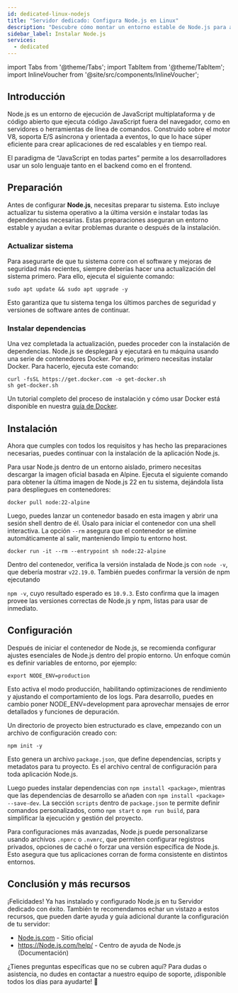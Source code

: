```yaml
---
id: dedicated-linux-nodejs
title: "Servidor dedicado: Configura Node.js en Linux"
description: "Descubre cómo montar un entorno estable de Node.js para aplicaciones escalables y en tiempo real con las mejores prácticas y pasos de preparación → Aprende más ahora"
sidebar_label: Instalar Node.js
services:
  - dedicated
---
```


import Tabs from '@theme/Tabs';
import TabItem from '@theme/TabItem';
import InlineVoucher from '@site/src/components/InlineVoucher';

## Introducción

Node.js es un entorno de ejecución de JavaScript multiplataforma y de código abierto que ejecuta código JavaScript fuera del navegador, como en servidores o herramientas de línea de comandos. Construido sobre el motor V8, soporta E/S asíncrona y orientada a eventos, lo que lo hace súper eficiente para crear aplicaciones de red escalables y en tiempo real.

El paradigma de “JavaScript en todas partes” permite a los desarrolladores usar un solo lenguaje tanto en el backend como en el frontend.  



<InlineVoucher />



## Preparación

Antes de configurar **Node.js**, necesitas preparar tu sistema. Esto incluye actualizar tu sistema operativo a la última versión e instalar todas las dependencias necesarias. Estas preparaciones aseguran un entorno estable y ayudan a evitar problemas durante o después de la instalación.


### Actualizar sistema
Para asegurarte de que tu sistema corre con el software y mejoras de seguridad más recientes, siempre deberías hacer una actualización del sistema primero. Para ello, ejecuta el siguiente comando:

```
sudo apt update && sudo apt upgrade -y
```
Esto garantiza que tu sistema tenga los últimos parches de seguridad y versiones de software antes de continuar.

### Instalar dependencias
Una vez completada la actualización, puedes proceder con la instalación de dependencias. Node.js se desplegará y ejecutará en tu máquina usando una serie de contenedores Docker. Por eso, primero necesitas instalar Docker. Para hacerlo, ejecuta este comando:

```
curl -fsSL https://get.docker.com -o get-docker.sh
sh get-docker.sh
```

Un tutorial completo del proceso de instalación y cómo usar Docker está disponible en nuestra [guía de Docker](dedicated-linux-docker.md).



## Instalación

Ahora que cumples con todos los requisitos y has hecho las preparaciones necesarias, puedes continuar con la instalación de la aplicación Node.js.


Para usar Node.js dentro de un entorno aislado, primero necesitas descargar la imagen oficial basada en Alpine. Ejecuta el siguiente comando para obtener la última imagen de Node.js 22 en tu sistema, dejándola lista para despliegues en contenedores:

```
docker pull node:22-alpine
```

Luego, puedes lanzar un contenedor basado en esta imagen y abrir una sesión shell dentro de él. Úsalo para iniciar el contenedor con una shell interactiva. La opción `--rm` asegura que el contenedor se elimine automáticamente al salir, manteniendo limpio tu entorno host.  

```
docker run -it --rm --entrypoint sh node:22-alpine
```

Dentro del contenedor, verifica la versión instalada de Node.js con `node -v`, que debería mostrar `v22.19.0`. También puedes confirmar la versión de npm ejecutando

`npm -v`, cuyo resultado esperado es `10.9.3`. Esto confirma que la imagen provee las versiones correctas de Node.js y npm, listas para usar de inmediato.





## Configuración

Después de iniciar el contenedor de Node.js, se recomienda configurar ajustes esenciales de Node.js dentro del propio entorno. Un enfoque común es definir variables de entorno, por ejemplo:

```
export NODE_ENV=production
```

Esto activa el modo producción, habilitando optimizaciones de rendimiento y ajustando el comportamiento de los logs. Para desarrollo, puedes en cambio poner NODE_ENV=development para aprovechar mensajes de error detallados y funciones de depuración.  

Un directorio de proyecto bien estructurado es clave, empezando con un archivo de configuración creado con:

```
npm init -y
```

Esto genera un archivo `package.json`, que define dependencias, scripts y metadatos para tu proyecto. Es el archivo central de configuración para toda aplicación Node.js.  

Luego puedes instalar dependencias con `npm install <package>`, mientras que las dependencias de desarrollo se añaden con `npm install <package> --save-dev`. La sección `scripts` dentro de `package.json` te permite definir comandos personalizados, como `npm start` o `npm run build`, para simplificar la ejecución y gestión del proyecto.  

Para configuraciones más avanzadas, Node.js puede personalizarse usando archivos `.npmrc` o `.nvmrc`, que permiten configurar registros privados, opciones de caché o forzar una versión específica de Node.js. Esto asegura que tus aplicaciones corran de forma consistente en distintos entornos.



## Conclusión y más recursos

¡Felicidades! Ya has instalado y configurado Node.js en tu Servidor dedicado con éxito. También te recomendamos echar un vistazo a estos recursos, que pueden darte ayuda y guía adicional durante la configuración de tu servidor:

- [Node.js.com](https://Node.js.com/) - Sitio oficial
- https://Node.js.com/help/ - Centro de ayuda de Node.js (Documentación)

¿Tienes preguntas específicas que no se cubren aquí? Para dudas o asistencia, no dudes en contactar a nuestro equipo de soporte, ¡disponible todos los días para ayudarte! 🙂